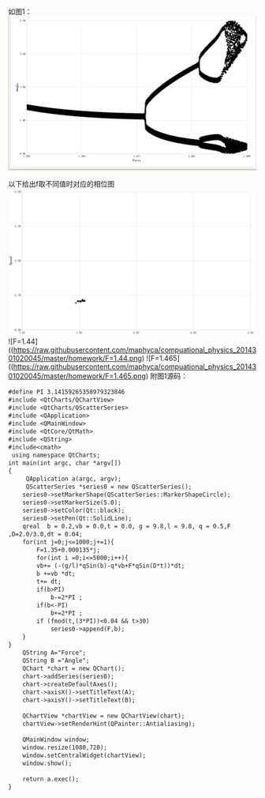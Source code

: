 如图1：
![图一](https://raw.githubusercontent.com/maphyca/compuational_physics_2014301020045/master/homework/diagram1.png)

以下给出f取不同值时对应的相位图
![F=1.4](https://raw.githubusercontent.com/maphyca/compuational_physics_2014301020045/master/homework/F=1.4.png)
![F=1.44]((https://raw.githubusercontent.com/maphyca/compuational_physics_2014301020045/master/homework/F=1.44.png)
![F=1.465]((https://raw.githubusercontent.com/maphyca/compuational_physics_2014301020045/master/homework/F=1.465.png)
附图1源码：
```
#define PI 3.14159265358979323846
#include <QtCharts/QChartView>
#include <QtCharts/QScatterSeries>
#include <QApplication>
#include <QMainWindow>
#include <QtCore/QtMath>
#include <QString>
#include<cmath>
 using namespace QtCharts;
int main(int argc, char *argv[])
{
     QApplication a(argc, argv);
     QScatterSeries *series0 = new QScatterSeries();
    series0->setMarkerShape(QScatterSeries::MarkerShapeCircle);
    series0->setMarkerSize(5.0);
    series0->setColor(Qt::black);
    series0->setPen(Qt::SolidLine);
    qreal  b = 0.2,vb = 0.0,t = 0.0, g = 9.8,l = 9.8, q = 0.5,F ,D=2.0/3.0,dt = 0.04;
    for(int j=0;j<=1000;j+=1){
        F=1.35+0.000135*j;
        for(int i =0;i<=5000;i++){
        vb+= (-(g/l)*qSin(b)-q*vb+F*qSin(D*t))*dt;
        b +=vb *dt;
        t+= dt;
        if(b>PI)
            b-=2*PI ;
        if(b<-PI)
            b+=2*PI ;
        if (fmod(t,(3*PI))<0.04 && t>30)
            series0->append(F,b);
    }
}
    QString A="Force";
    QString B ="Angle";
    QChart *chart = new QChart();
    chart->addSeries(series0);
    chart->createDefaultAxes();
    chart->axisX()->setTitleText(A);
    chart->axisY()->setTitleText(B);

    QChartView *chartView = new QChartView(chart);
    chartView->setRenderHint(QPainter::Antialiasing);

    QMainWindow window;
    window.resize(1080,720);
    window.setCentralWidget(chartView);
    window.show();

    return a.exec();
}
```
